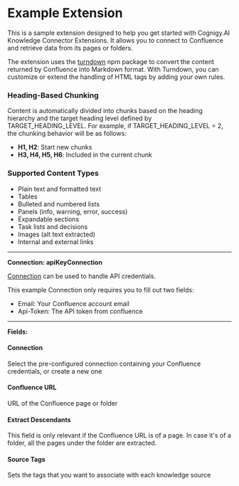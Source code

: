 # Example Extension

This is a sample extension designed to help you get started with Cognigy.AI Knowledge Connector Extensions. It allows you to connect to Confluence and retrieve data from its pages or folders.

The extension uses the [turndown](https://www.npmjs.com/package/turndown/v/4.0.0-rc.1) npm package to convert the content returned by Confluence into Markdown format. With Turndown, you can customize or extend the handling of HTML tags by adding your own rules.

### Heading-Based Chunking
Content is automatically divided into chunks based on the heading hierarchy and the target heading level defined by TARGET_HEADING_LEVEL. For example, if TARGET_HEADING_LEVEL = 2, the chunking behavior will be as follows:
- **H1, H2**: Start new chunks
- **H3, H4, H5, H6**: Included in the current chunk

### Supported Content Types
- Plain text and formatted text
- Tables
- Bulleted and numbered lists
- Panels (info, warning, error, success)
- Expandable sections
- Task lists and decisions
- Images (alt text extracted)
- Internal and external links

----
**Connection: apiKeyConnection**

[Connection](https://docs.cognigy.com/docs/connections) can be used to handle API credentials.

This example Connection only requires you to fill out two fields:
- Email: Your Confluence account email
- Api-Token: The API token from confluence

----
**Fields:**

#### Connection
Select the pre-configured connection containing your Confluence credentials, or create a new one

#### Confluence URL
URL of the Confluence page or folder

#### Extract Descendants
This field is only relevant if the Confluence URL is of a page. In case it's of a folder, all the pages under the folder are extracted.

#### Source Tags
Sets the tags that you want to associate with each knowledge source
